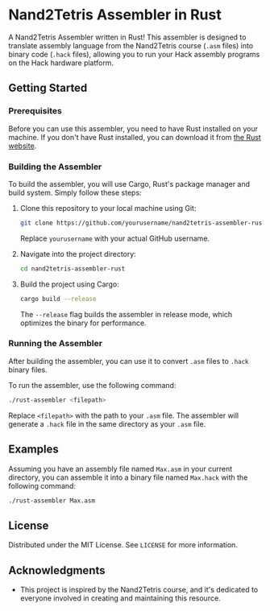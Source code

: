 # Nand2Tetris Assembler in Rust

A Nand2Tetris Assembler written in Rust! This assembler is designed to translate assembly language from the Nand2Tetris course (`.asm` files) into binary code (`.hack` files), allowing you to run your Hack assembly programs on the Hack hardware platform.

## Getting Started

### Prerequisites

Before you can use this assembler, you need to have Rust installed on your machine. If you don't have Rust installed, you can download it from [the Rust website](https://www.rust-lang.org/tools/install).

### Building the Assembler

To build the assembler, you will use Cargo, Rust's package manager and build system. Simply follow these steps:

1. Clone this repository to your local machine using Git:
   ```sh
   git clone https://github.com/yourusername/nand2tetris-assembler-rust.git
   ```
   Replace `yourusername` with your actual GitHub username.

2. Navigate into the project directory:
   ```sh
   cd nand2tetris-assembler-rust
   ```

3. Build the project using Cargo:
   ```sh
   cargo build --release
   ```
   The `--release` flag builds the assembler in release mode, which optimizes the binary for performance.

### Running the Assembler

After building the assembler, you can use it to convert `.asm` files to `.hack` binary files.

To run the assembler, use the following command:

```sh
./rust-assembler <filepath>
```

Replace `<filepath>` with the path to your `.asm` file. The assembler will generate a `.hack` file in the same directory as your `.asm` file.

## Examples

Assuming you have an assembly file named `Max.asm` in your current directory, you can assemble it into a binary file named `Max.hack` with the following command:

```sh
./rust-assembler Max.asm
```

## License

Distributed under the MIT License. See `LICENSE` for more information.

## Acknowledgments

- This project is inspired by the Nand2Tetris course, and it's dedicated to everyone involved in creating and maintaining this resource.